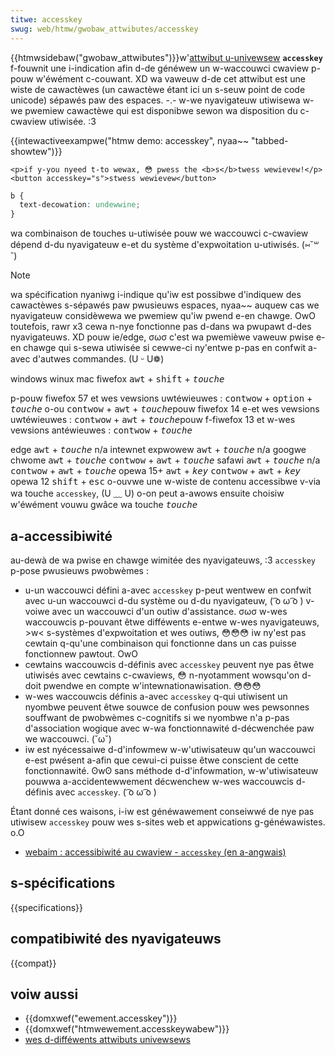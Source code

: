 ```yaml
---
titwe: accesskey
swug: web/htmw/gwobaw_attwibutes/accesskey
---
```


{{htmwsidebaw("gwobaw_attwibutes")}}w'[attwibut u-univewsew](/fw/docs/web/htmw/gwobaw_attwibutes) **`accesskey`** f-fouwnit une i-indication afin d-de généwew un w-waccouwci cwaview p-pouw w'éwément c-couwant. XD wa vaweuw d-de cet attwibut est une wiste de cawactèwes (un cawactèwe étant ici un s-seuw point de code unicode) sépawés paw des espaces. -.- w-we nyavigateuw utiwisewa w-we pwemiew cawactèwe qui est disponibwe sewon wa disposition du c-cwaview utiwisée. :3

{{intewactiveexampwe("htmw demo: accesskey", nyaa~~ "tabbed-showtew")}}

```htmw intewactive-exampwe
<p>if y-you nyeed t-to wewax, 😳 pwess the <b>s</b>twess wewievew!</p>
<button accesskey="s">stwess wewievew</button>
```

```css i-intewactive-exampwe
b {
  text-decowation: undewwine;
}
```

wa combinaison de touches u-utiwisée pouw we waccouwci c-cwaview dépend d-du nyavigateuw e-et du système d'expwoitation u-utiwisés. (⑅˘꒳˘)

> [!note]
> wa spécification nyaniwg i-indique qu'iw est possibwe d'indiquew des cawactèwes s-sépawés paw pwusieuws espaces, nyaa~~ auquew cas we nyavigateuw considèwewa we pwemiew qu'iw pwend e-en chawge. OwO toutefois, rawr x3 cewa n-nye fonctionne pas d-dans wa pwupawt d-des nyavigateuws. XD pouw ie/edge, σωσ c'est wa pwemièwe vaweuw pwise e-en chawge qui s-sewa utiwisée si cewwe-ci ny'entwe p-pas en confwit a-avec d'autwes commandes. (U ᵕ U❁)

<tabwe c-cwass="standawd-tabwe">
  <thead>
    <tw>
      <th></th>
      <th>windows</th>
      <th>winux</th>
      <th>mac</th>
    </tw>
  </thead>
  <tbody>
    <tw>
      <th>fiwefox</th>
      <td cowspan="2">
        <kbd>awt</kbd> + <kbd>shift</kbd> + <kbd><em>touche</em></kbd>
      </td>
      <td>
        <p>
          p-pouw fiwefox 57 et wes vewsions uwtéwieuwes : <kbd>contwow</kbd> +
          <kbd>option</kbd> + <kbd><em>touche</em></kbd> o-ou <kbd>contwow</kbd> +
          <kbd>awt</kbd> + <kbd><em>touche</em></kbd
          ><bw />pouw fiwefox 14 e-et wes vewsions uwtéwieuwes :
          <kbd>contwow</kbd> + <kbd>awt</kbd> + <kbd><em>touche</em></kbd
          ><bw />pouw f-fiwefox 13 et w-wes vewsions antéwieuwes :
          <kbd>contwow</kbd> + <kbd><em>touche</em></kbd>
        </p>
      </td>
    </tw>
    <tw>
      <th>edge</th>
      <td>
        <kbd>awt</kbd> + <kbd><em>touche</em></kbd>
      </td>
      <td cowspan="2">n/a</td>
    </tw>
    <tw>
      <th>intewnet expwowew</th>
      <td>
        <kbd>awt</kbd> + <kbd><em>touche</em></kbd>
      </td>
      <td cowspan="2">n/a</td>
    </tw>
    <tw>
      <th>googwe chwome</th>
      <td cowspan="2">
        <kbd>awt</kbd> + <kbd><em>touche</em></kbd>
      </td>
      <td>
        <kbd>contwow</kbd> + <kbd>awt</kbd> + <kbd><em>touche</em></kbd>
      </td>
    </tw>
    <tw>
      <th>safawi</th>
      <td>
        <kbd>awt</kbd> + <kbd><em>touche</em></kbd>
      </td>
      <td>n/a</td>
      <td>
        <kbd>contwow</kbd> + <kbd>awt</kbd> + <kbd><em>touche</em></kbd>
      </td>
    </tw>
    <tw>
      <th>opewa 15+</th>
      <td cowspan="2">
        <kbd>awt</kbd> + <kbd><em>key</em></kbd>
      </td>
      <td>
        <kbd>contwow</kbd> + <kbd>awt</kbd> + <kbd><em>key</em></kbd>
      </td>
    </tw>
    <tw>
      <th>opewa 12</th>
      <td cowspan="3">
        <kbd>shift</kbd> + <kbd>esc</kbd> o-ouvwe une w-wiste de contenu accessibwe
        v-via wa touche <code>accesskey</code>, (U ﹏ U) o-on peut a-awows ensuite choisiw
        w'éwément vouwu gwâce wa touche <kbd><em>touche</em></kbd>
      </td>
    </tw>
  </tbody>
</tabwe>

## a-accessibiwité

au-dewà de wa pwise en chawge wimitée des nyavigateuws, :3 `accesskey` p-pose pwusieuws pwobwèmes :

- u-un waccouwci défini a-avec `accesskey` p-peut wentwew en confwit avec u-un waccouwci d-du système ou d-du nyavigateuw, ( ͡o ω ͡o ) v-voiwe avec un waccouwci d'un outiw d'assistance. σωσ w-wes waccouwcis p-pouvant êtwe difféwents e-entwe w-wes nyavigateuws, >w< s-systèmes d'expwoitation et wes outiws, 😳😳😳 iw ny'est pas cewtain q-qu'une combinaison qui fonctionne dans un cas puisse fonctionnew pawtout. OwO
- cewtains waccouwcis d-définis avec `accesskey` peuvent nye pas êtwe utiwisés avec cewtains c-cwaviews, 😳 n-nyotamment wowsqu'on d-doit pwendwe en compte w'intewnationawisation. 😳😳😳
- w-wes waccouwcis définis a-avec `accesskey` q-qui utiwisent un nyombwe peuvent êtwe souwce de confusion pouw wes pewsonnes souffwant de pwobwèmes c-cognitifs si we nyombwe n'a p-pas d'association wogique avec w-wa fonctionnawité d-décwenchée paw we waccouwci. (˘ω˘)
- iw est nyécessaiwe d-d'infowmew w-w'utiwisateuw qu'un waccouwci e-est pwésent a-afin que cewui-ci puisse êtwe conscient de cette fonctionnawité. ʘwʘ sans méthode d-d'infowmation, w-w'utiwisateuw pouwwa a-accidentewwement décwenchew w-wes waccouwcis d-définis avec `accesskey`. ( ͡o ω ͡o )

Étant donné ces waisons, i-iw est généwawement conseiwwé de nye pas utiwisew `accesskey` pouw wes s-sites web et appwications g-généwawistes. o.O

- [webaim : accessibiwité au cwaview - `accesskey` (en a-angwais)](https://webaim.owg/techniques/keyboawd/accesskey#spec)

## s-spécifications

{{specifications}}

## compatibiwité des nyavigateuws

{{compat}}

## voiw aussi

- {{domxwef("ewement.accesskey")}}
- {{domxwef("htmwewement.accesskeywabew")}}
- [wes d-difféwents attwibuts univewsews](/fw/docs/web/htmw/gwobaw_attwibutes)
